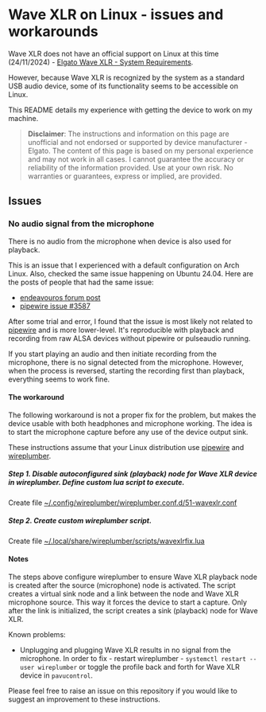 # Wave XLR on Linux - issues and workarounds 

Wave XLR does not have an official support on Linux at this time (24/11/2024) - [Elgato Wave XLR - System Requirements](https://help.elgato.com/hc/en-us/articles/4404864886157-Elgato-Wave-XLR-System-Requirements).

However, because Wave XLR is recognized by the system as a standard USB audio device, some of its functionality seems to be accessible on Linux.

This README details my experience with getting the device to work on my machine.

> **Disclaimer**: The instructions and information on this page are unofficial and not endorsed or supported by device manufacturer - Elgato. 
> The content of this page is based on my personal experience and may not work in all cases.
> I cannot guarantee the accuracy or reliability of the information provided. Use at your own risk. No warranties or guarantees, express or implied, are provided.

## Issues

### No audio signal from the microphone

There is no audio from the microphone when device is also used for playback.

This is an issue that I experienced with a default configuration on Arch Linux. Also, checked the same issue happening on Ubuntu 24.04.
Here are the posts of people that had the same issue:
* [endeavouros forum post](https://forum.endeavouros.com/t/cannot-use-mic-when-output-input-are-selected-on-sound-device/43275/13)
* [pipewire issue #3587](https://gitlab.freedesktop.org/pipewire/pipewire/-/issues/3587)

After some trial and error, I found that the issue is most likely not related to [pipewire](https://pipewire.org/) and is more lower-level. It's reproducible with playback and recording from raw ALSA devices without pipewire or pulseaudio running.

If you start playing an audio and then initiate recording from the microphone, there is no signal detected from the microphone. However, when the process is reversed, starting the recording first than playback, everything seems to work fine.

#### The workaround

The following workaround is not a proper fix for the problem, but makes the device usable with both headphones and microphone working.
The idea is to start the microphone capture before any use of the device output sink. 

These instructions assume that your Linux distribution use [pipewire](https://pipewire.org/) and [wireplumber](https://pipewire.pages.freedesktop.org/wireplumber/).

##### Step 1. Disable autoconfigured sink (playback) node for Wave XLR device in wireplumber. Define custom lua script to execute.

Create file [~/.config/wireplumber/wireplumber.conf.d/51-wavexlr.conf](./files/51-wavexlr.conf)

##### Step 2. Create custom wireplumber script.

Create file [~/.local/share/wireplumber/scripts/wavexlrfix.lua](./files/wavexlrfix.lua)

#### Notes

The steps above configure wireplumber to ensure Wave XLR playback node is created after the source (microphone) node is activated.
The script creates a virtual sink node and a link between the node and Wave XLR microphone source. This way it forces the device to start a capture.
Only after the link is initialized, the script creates a sink (playback) node for Wave XLR.

Known problems:
* Unplugging and plugging Wave XLR results in no signal from the microphone. In order to fix - restart wireplumber - `systemctl restart --user wireplumber` or toggle the profile back and forth for Wave XLR device in `pavucontrol`.


Please feel free to raise an issue on this repository if you would like to suggest an improvement to these instructions.

